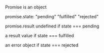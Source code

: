 Promise is an object

promise.state:
"pending"
"fulfilled"
"rejected"

promise.result
undefined if state === pending

a result value if state === fulfilled

an error object if state === rejected
